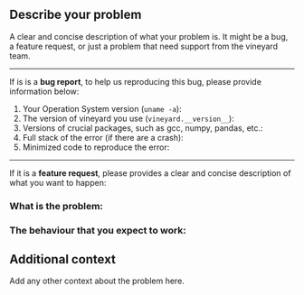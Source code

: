 <!--
Thanks for your contribution! please review https://github.com/v6d-io/v6d/blob/main/CONTRIBUTING.rst before opening an issue.
-->

Describe your problem
---------------------

A clear and concise description of what your problem is. It might be a bug,
a feature request, or just a problem that need support from the vineyard team.


----------------------------------------------------------------------


If is is a **bug report**, to help us reproducing this bug, please provide information below:

1. Your Operation System version (`uname -a`):
2. The version of vineyard you use (`vineyard.__version__`):
3. Versions of crucial packages, such as gcc, numpy, pandas, etc.:
4. Full stack of the error (if there are a crash):
5. Minimized code to reproduce the error:


----------------------------------------------------------------------

If it is a **feature request**, please provides a clear and concise description of what you want to happen:

### What is the problem:

### The behaviour that you expect to work:

Additional context
------------------

Add any other context about the problem here.
